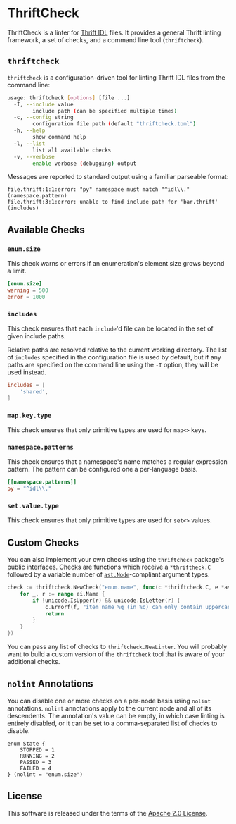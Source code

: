 # ThriftCheck

ThriftCheck is a linter for [Thrift IDL](https://thrift.apache.org/docs/idl)
files. It provides a general Thrift linting framework, a set of checks, and a
command line tool (`thriftcheck`).

## `thriftcheck`

`thriftcheck` is a configuration-driven tool for linting Thrift IDL files from
the command line:

```sh
usage: thriftcheck [options] [file ...]
  -I, --include value
    	include path (can be specified multiple times)
  -c, --config string
    	configuration file path (default "thriftcheck.toml")
  -h, --help
    	show command help
  -l, --list
    	list all available checks
  -v, --verbose
    	enable verbose (debugging) output
```

Messages are reported to standard output using a familiar parseable format:

```
file.thrift:1:1:error: "py" namespace must match "^idl\\." (namespace.pattern)
file.thrift:3:1:error: unable to find include path for 'bar.thrift' (includes)
```

## Available Checks

### `enum.size`

This check warns or errors if an enumeration's element size grows beyond a
limit.

```toml
[enum.size]
warning = 500
error = 1000
```

### `includes`

This check ensures that each `include`'d file can be located in the set of
given include paths.

Relative paths are resolved relative to the current working directory. The
list of `includes` specified in the configuration file is used by default,
but if any paths are specified on the command line using the `-I` option,
they will be used instead.

```toml
includes = [
    'shared',
]
```

### `map.key.type`

This check ensures that only primitive types are used for `map<>` keys.

### `namespace.patterns`

This check ensures that a namespace's name matches a regular expression
pattern. The pattern can be configured one a per-language basis.

```toml
[[namespace.patterns]]
py = "^idl\\."
```

### `set.value.type`

This check ensures that only primitive types are used for `set<>` values.

## Custom Checks

You can also implement your own checks using the `thriftcheck` package's public
interfaces. Checks are functions which receive a `*thriftheck.C` followed by a
variable number of [`ast.Node`][ast-node]-compliant argument types.

```go
check := thriftcheck.NewCheck("enum.name", func(c *thriftcheck.C, e *ast.Enum, ei *ast.EnumItem) {
	for _, r := range ei.Name {
		if !unicode.IsUpper(r) && unicode.IsLetter(r) {
			c.Errorf(f, "item name %q (in %q) can only contain uppercase letters", ei.Name, e.Name)
			return
		}
	}
})
```

You can pass any list of checks to `thriftcheck.NewLinter`. You will probably
want to build a custom version of the `thriftcheck` tool that is aware of your
additional checks.

[ast-node]: https://pkg.go.dev/go.uber.org/thriftrw/ast#Node

## `nolint` Annotations

You can disable one or more checks on a per-node basis using `nolint`
annotations. `nolint` annotations apply to the current node and all of its
descendents. The annotation's value can be empty, in which case linting is
entirely disabled, or it can be set to a comma-separated list of checks to
disable.

```thrift
enum State {
	STOPPED = 1
	RUNNING = 2
	PASSED = 3
	FAILED = 4
} (nolint = "enum.size")
```

## License

This software is released under the terms of the [Apache 2.0 License](LICENSE).
